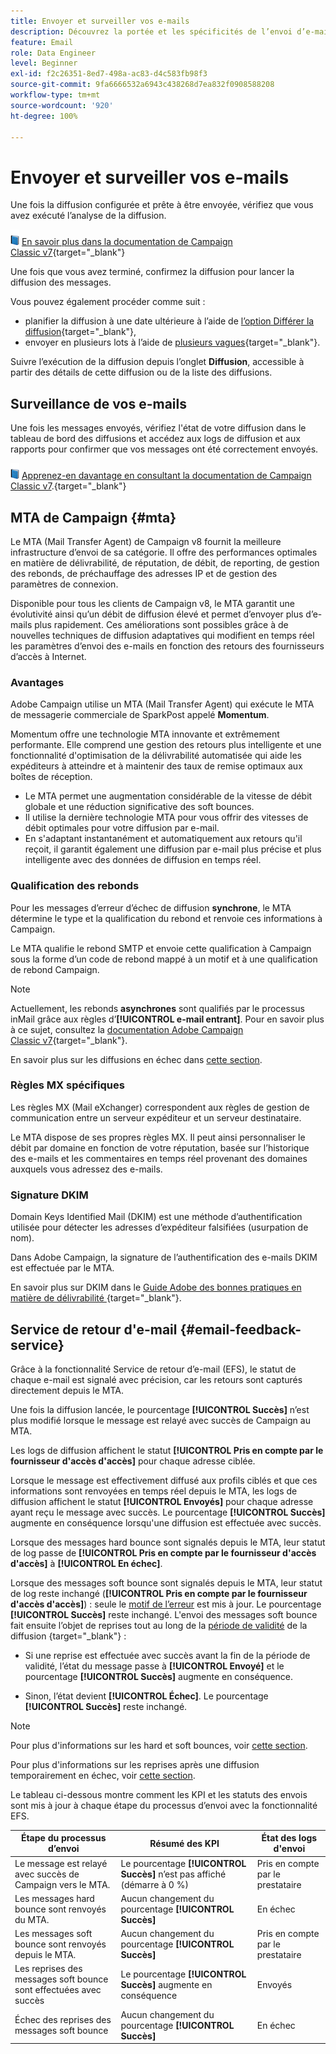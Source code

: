 ```yaml
---
title: Envoyer et surveiller vos e-mails
description: Découvrez la portée et les spécificités de l’envoi d’e-mails avec Adobe Campaign
feature: Email
role: Data Engineer
level: Beginner
exl-id: f2c26351-8ed7-498a-ac83-d4c583fb98f3
source-git-commit: 9fa6666532a6943c438268d7ea832f0908588208
workflow-type: tm+mt
source-wordcount: '920'
ht-degree: 100%

---
```



# Envoyer et surveiller vos e-mails

Une fois la diffusion configurée et prête à être envoyée, vérifiez que vous avez exécuté l’analyse de la diffusion.

![](../assets/do-not-localize/book.png) [En savoir plus dans la documentation de Campaign Classic v7](https://experienceleague.adobe.com/docs/campaign-classic/using/sending-messages/key-steps-when-creating-a-delivery/steps-sending-the-delivery.html?lang=fr#confirming-delivery){target=&quot;_blank&quot;}

Une fois que vous avez terminé, confirmez la diffusion pour lancer la diffusion des messages.

Vous pouvez également procéder comme suit :

* planifier la diffusion à une date ultérieure à l’aide de [l’option Différer la diffusion](https://experienceleague.adobe.com/docs/campaign-classic/using/sending-messages/key-steps-when-creating-a-delivery/steps-sending-the-delivery.html?lang=fr#scheduling-the-delivery-sending){target=&quot;_blank&quot;},
* envoyer en plusieurs lots à l’aide de [plusieurs vagues](https://experienceleague.adobe.com/docs/campaign-classic/using/sending-messages/key-steps-when-creating-a-delivery/steps-sending-the-delivery.html?lang=fr#sending-using-multiple-waves){target=&quot;_blank&quot;}.

Suivre l’exécution de la diffusion depuis l’onglet **Diffusion**, accessible à partir des détails de cette diffusion ou de la liste des diffusions.

## Surveillance de vos e-mails

Une fois les messages envoyés, vérifiez l&#39;état de votre diffusion dans le tableau de bord des diffusions et accédez aux logs de diffusion et aux rapports pour confirmer que vos messages ont été correctement envoyés.

![](../assets/do-not-localize/book.png) [Apprenez-en davantage en consultant la documentation de Campaign Classic v7](https://experienceleague.adobe.com/docs/campaign-classic/using/sending-messages/key-steps-when-creating-a-delivery/delivery-bestpractices/track-and-monitor.html?lang=fr).{target=&quot;_blank&quot;}


## MTA de Campaign {#mta}

Le MTA (Mail Transfer Agent) de Campaign v8 fournit la meilleure infrastructure d’envoi de sa catégorie. Il offre des performances optimales en matière de délivrabilité, de réputation, de débit, de reporting, de gestion des rebonds, de préchauffage des adresses IP et de gestion des paramètres de connexion.

Disponible pour tous les clients de Campaign v8, le MTA garantit une évolutivité ainsi qu’un débit de diffusion élevé et permet d’envoyer plus d’e-mails plus rapidement. Ces améliorations sont possibles grâce à de nouvelles techniques de diffusion adaptatives qui modifient en temps réel les paramètres d’envoi des e-mails en fonction des retours des fournisseurs d’accès à Internet.

### Avantages

Adobe Campaign utilise un MTA (Mail Transfer Agent) qui exécute le MTA de messagerie commerciale de SparkPost appelé **Momentum**.

Momentum offre une technologie MTA innovante et extrêmement performante. Elle comprend une gestion des retours plus intelligente et une fonctionnalité d&#39;optimisation de la délivrabilité automatisée qui aide les expéditeurs à atteindre et à maintenir des taux de remise optimaux aux boîtes de réception.

* Le MTA permet une augmentation considérable de la vitesse de débit globale et une réduction significative des soft bounces.
* Il utilise la dernière technologie MTA pour vous offrir des vitesses de débit optimales pour votre diffusion par e-mail.
* En s&#39;adaptant instantanément et automatiquement aux retours qu&#39;il reçoit, il garantit également une diffusion par e-mail plus précise et plus intelligente avec des données de diffusion en temps réel.

### Qualification des rebonds

Pour les messages d’erreur d’échec de diffusion **synchrone**, le MTA détermine le type et la qualification du rebond et renvoie ces informations à Campaign.

Le MTA qualifie le rebond SMTP et envoie cette qualification à Campaign sous la forme d’un code de rebond mappé à un motif et à une qualification de rebond Campaign.

>[!NOTE]
>
>Actuellement, les rebonds **asynchrones** sont qualifiés par le processus inMail grâce aux règles d’**[!UICONTROL e-mail entrant]**. Pour en savoir plus à ce sujet, consultez la [documentation Adobe Campaign Classic v7](https://experienceleague.adobe.com/docs/campaign-classic/using/sending-messages/monitoring-deliveries/understanding-delivery-failures.html?lang=fr#bounce-mail-qualification){target=&quot;_blank&quot;}. <!--Refer to [bounce mail qualification](delivery-failures.md#bounce-mail-qualification)-->

En savoir plus sur les diffusions en échec dans [cette section](delivery-failures.md).


### Règles MX spécifiques

Les règles MX (Mail eXchanger) correspondent aux règles de gestion de communication entre un serveur expéditeur et un serveur destinataire.

Le MTA dispose de ses propres règles MX. Il peut ainsi personnaliser le débit par domaine en fonction de votre réputation, basée sur l’historique des e-mails et les commentaires en temps réel provenant des domaines auxquels vous adressez des e-mails.

### Signature DKIM

Domain Keys Identified Mail (DKIM) est une méthode d’authentification utilisée pour détecter les adresses d’expéditeur falsifiées (usurpation de nom).

Dans Adobe Campaign, la signature de l’authentification des e-mails DKIM est effectuée par le MTA.

En savoir plus sur DKIM dans le [Guide Adobe des bonnes pratiques en matière de délivrabilité ](https://experienceleague.adobe.com/docs/deliverability-learn/deliverability-best-practice-guide/transition-process/infrastructure.html?lang=fr#authentication){target=&quot;_blank&quot;}.

## Service de retour d&#39;e-mail {#email-feedback-service}

Grâce à la fonctionnalité Service de retour d’e-mail (EFS), le statut de chaque e-mail est signalé avec précision, car les retours sont capturés directement depuis le MTA.

Une fois la diffusion lancée, le pourcentage **[!UICONTROL Succès]** n’est plus modifié lorsque le message est relayé avec succès de Campaign au MTA.

Les logs de diffusion affichent le statut **[!UICONTROL Pris en compte par le fournisseur d&#39;accès d&#39;accès]** pour chaque adresse ciblée.

Lorsque le message est effectivement diffusé aux profils ciblés et que ces informations sont renvoyées en temps réel depuis le MTA, les logs de diffusion affichent le statut **[!UICONTROL Envoyés]** pour chaque adresse ayant reçu le message avec succès. Le pourcentage **[!UICONTROL Succès]** augmente en conséquence lorsqu&#39;une diffusion est effectuée avec succès.

Lorsque des messages hard bounce sont signalés depuis le MTA, leur statut de log passe de **[!UICONTROL Pris en compte par le fournisseur d&#39;accès d&#39;accès]** à **[!UICONTROL En échec]**<!-- and the **[!UICONTROL Bounces + errors]** percentage is increased accordingly-->.

Lorsque des messages soft bounce sont signalés depuis le MTA, leur statut de log reste inchangé (**[!UICONTROL Pris en compte par le fournisseur d&#39;accès d&#39;accès]**) : seule le [motif de l’erreur](delivery-failures.md#delivery-failure-reasons) est mis à jour<!-- and the **[!UICONTROL Bounces + errors]** percentage is increased accordingly-->. Le pourcentage **[!UICONTROL Succès]** reste inchangé. L&#39;envoi des messages soft bounce fait ensuite l’objet de reprises tout au long de la [période de validité](https://experienceleague.adobe.com/docs/campaign-classic/using/sending-messages/key-steps-when-creating-a-delivery/steps-sending-the-delivery.html?lang=fr#defining-validity-period) de la diffusion {target=&quot;_blank&quot;} :

* Si une reprise est effectuée avec succès avant la fin de la période de validité, l’état du message passe à **[!UICONTROL Envoyé]** et le pourcentage **[!UICONTROL Succès]** augmente en conséquence.

* Sinon, l’état devient **[!UICONTROL Échec]**. Le <!--and **[!UICONTROL Bounces + errors]** -->pourcentage **[!UICONTROL Succès]** reste inchangé.

>[!NOTE]
>
>Pour plus d&#39;informations sur les hard et soft bounces, voir [cette section](delivery-failures.md#delivery-failure-reasons).
>
>Pour plus d&#39;informations sur les reprises après une diffusion temporairement en échec, voir [cette section](delivery-failures.md#retries).

Le tableau ci-dessous montre comment les KPI et les statuts des envois sont mis à jour à chaque étape du processus d’envoi avec la fonctionnalité EFS.

| Étape du processus d’envoi | Résumé des KPI | État des logs d&#39;envoi |
|--- |--- |--- |
| Le message est relayé avec succès de Campaign vers le MTA. | Le pourcentage **[!UICONTROL Succès]** n’est pas affiché (démarre à 0 %) | Pris en compte par le prestataire |
| Les messages hard bounce sont renvoyés du MTA. | Aucun changement du pourcentage **[!UICONTROL Succès]** | En échec |
| Les messages soft bounce sont renvoyés depuis le MTA. | Aucun changement du pourcentage **[!UICONTROL Succès]** | Pris en compte par le prestataire |
| Les reprises des messages soft bounce sont effectuées avec succès | Le pourcentage **[!UICONTROL Succès]** augmente en conséquence | Envoyés |
| Échec des reprises des messages soft bounce | Aucun changement du pourcentage **[!UICONTROL Succès]** | En échec |
